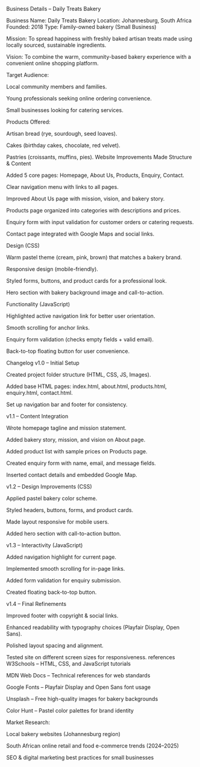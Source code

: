 Business Details – Daily Treats Bakery

Business Name: Daily Treats Bakery
Location: Johannesburg, South Africa
Founded: 2018
Type: Family-owned bakery (Small Business)

Mission:
To spread happiness with freshly baked artisan treats made using locally sourced, sustainable ingredients.

Vision:
To combine the warm, community-based bakery experience with a convenient online shopping platform.

Target Audience:

Local community members and families.

Young professionals seeking online ordering convenience.

Small businesses looking for catering services.

Products Offered:

Artisan bread (rye, sourdough, seed loaves).

Cakes (birthday cakes, chocolate, red velvet).

Pastries (croissants, muffins, pies).
 Website Improvements Made
Structure & Content

Added 5 core pages: Homepage, About Us, Products, Enquiry, Contact.

Clear navigation menu with links to all pages.

Improved About Us page with mission, vision, and bakery story.

Products page organized into categories with descriptions and prices.

Enquiry form with input validation for customer orders or catering requests.

Contact page integrated with Google Maps and social links.

Design (CSS)

Warm pastel theme (cream, pink, brown) that matches a bakery brand.

Responsive design (mobile-friendly).

Styled forms, buttons, and product cards for a professional look.

Hero section with bakery background image and call-to-action.

 Functionality (JavaScript)

Highlighted active navigation link for better user orientation.

Smooth scrolling for anchor links.

Enquiry form validation (checks empty fields + valid email).

Back-to-top floating button for user convenience.

Changelog
v1.0 – Initial Setup

Created project folder structure (HTML, CSS, JS, Images).

Added base HTML pages: index.html, about.html, products.html, enquiry.html, contact.html.

Set up navigation bar and footer for consistency.

v1.1 – Content Integration

Wrote homepage tagline and mission statement.

Added bakery story, mission, and vision on About page.

Added product list with sample prices on Products page.

Created enquiry form with name, email, and message fields.

Inserted contact details and embedded Google Map.

v1.2 – Design Improvements (CSS)

Applied pastel bakery color scheme.

Styled headers, buttons, forms, and product cards.

Made layout responsive for mobile users.

Added hero section with call-to-action button.

v1.3 – Interactivity (JavaScript)

Added navigation highlight for current page.

Implemented smooth scrolling for in-page links.

Added form validation for enquiry submission.

Created floating back-to-top button.

v1.4 – Final Refinements

Improved footer with copyright & social links.

Enhanced readability with typography choices (Playfair Display, Open Sans).

Polished layout spacing and alignment.

Tested site on different screen sizes for responsiveness.
references 
W3Schools – HTML, CSS, and JavaScript tutorials

MDN Web Docs – Technical references for web standards

Google Fonts – Playfair Display and Open Sans font usage

Unsplash – Free high-quality images for bakery backgrounds

Color Hunt – Pastel color palettes for brand identity

Market Research:

Local bakery websites (Johannesburg region)

South African online retail and food e-commerce trends (2024–2025)

SEO & digital marketing best practices for small businesses

